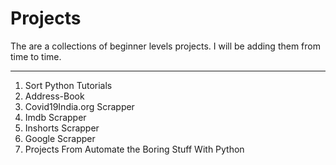 # Projects
The are a collections of beginner levels projects. I will be adding them from time to time.
___

1. Sort Python Tutorials
1. Address-Book
1. Covid19India.org Scrapper
1. Imdb Scrapper
1. Inshorts Scrapper
1. Google Scrapper
1. Projects From Automate the Boring Stuff With Python
